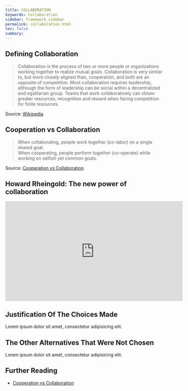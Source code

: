 ```yaml
---
title: COLLABORATION
keywords: Collaboration
sidebar: framework_sidebar
permalink: collaboration.html
toc: false
summary:
---
```


## Defining Collaboration
> Collaboration is the process of two or more people or organizations working together to realize mutual goals. Collaboration is very similar to, but more closely aligned than, cooperation, and both are an opposite of competition. Most collaboration requires leadership, although the form of leadership can be social within a decentralized and egalitarian group. Teams that work collaboratively can obtain greater resources, recognition and reward when facing competition for finite resources.

Source: [Wikipedia](https://en.wikipedia.org/wiki/Collaboration)

## Cooperation vs Collaboration
> When collaborating, people work together (co-labor) on a single shared goal.
> <br>
> When cooperating, people perform together (co-operate) while working on selfish yet common goals.

Source: [Cooperation vs Collaboration](http://cloudhead.headmine.net/post/3279118157/cooperation-vs-collaboration)

## Howard Rheingold: The new power of collaboration
<iframe src="https://embed-ssl.ted.com/talks/howard_rheingold_on_collaboration.html" width="560" height="315" frameborder="0" scrolling="no" webkitAllowFullScreen mozallowfullscreen allowFullScreen></iframe>

## Justification Of The Choices Made
Lorem ipsum dolor sit amet, consectetur adipisicing elit.

## The Other Alternatives That Were Not Chosen
Lorem ipsum dolor sit amet, consectetur adipisicing elit.

## Further Reading
* [Cooperation vs Collaboration](http://cloudhead.headmine.net/post/3279118157/cooperation-vs-collaboration)
